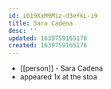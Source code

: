 ```yaml
---
id: i019XxM9Miz-d3eYkL-i9
title: Sara Cadena
desc: ''
updated: 1639759165178
created: 1639759165178
---
```



- [[person]] - Sara Cadena
- appeared 1x at the stoa

